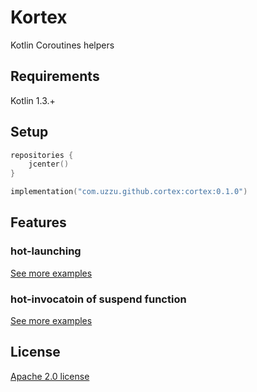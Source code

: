 # Kortex
Kotlin Coroutines helpers

## Requirements

Kotlin 1.3.+

## Setup

```kotlin
repositories {
    jcenter()
}
```

```kotlin
implementation("com.uzzu.github.cortex:cortex:0.1.0")
```

## Features

### hot-launching

[See more examples](subprojects/core-test/src/test/kotlin/com/github/uzzu/kortex/HotLaunchJvmTest.kt)


### hot-invocatoin of suspend function

[See more examples](subprojects/core-test/src/test/kotlin/com/github/uzzu/kortex/HotInvocationJvmTest.kt)

## License

[Apache 2.0 license](LICENSE.txt)


